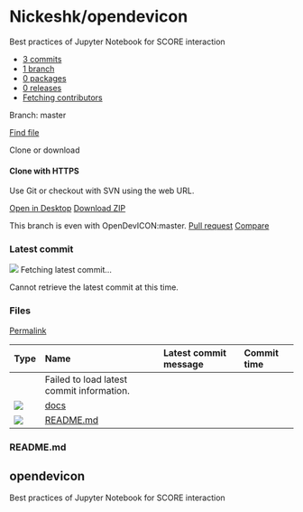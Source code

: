 # Nickeshk/opendevicon

 Best practices of Jupyter Notebook for SCORE interaction

*  [ 3 commits](commits/nickeshk-opendevicon.md)
*  [ 1 branch](nickeshk-opendevicon-5.md)
*  [ 0 packages](nickeshk-opendevicon-6.md)
*  [ 0 releases](nickeshk-opendevicon-7.md)
*  [ Fetching contributors](graphs/nickeshk-opendevicon.md)

 Branch: master

[Find file](find/nickeshk-opendevicon.md)

 Clone or download

####  Clone with HTTPS 

 Use Git or checkout with SVN using the web URL.

[Open in Desktop](https://desktop.github.com/) [Download ZIP](archive/bad-request-github.md)

 This branch is even with OpenDevICON:master. [Pull request](pull/new/build-software-better-together.md) [Compare](opendevicon-opendevicon.md)

### Latest commit

![](https://github.githubassets.com/images/spinners/octocat-spinner-32-EAF2F5.gif) Fetching latest commit…

 Cannot retrieve the latest commit at this time.

### Files <a id="files"></a>

 [Permalink](tree/nickeshk-opendevicon.md)

| Type | Name | Latest commit message | Commit time |
| :--- | :--- | :--- | :--- |
|  | Failed to load latest commit information. |  |  |
| ![](https://github.githubassets.com/images/spinners/octocat-spinner-32.gif) |  [docs](tree/master/nickeshk-opendevicon.md) |  |  |
| ![](https://github.githubassets.com/images/spinners/octocat-spinner-32.gif) |  [README.md](blob/master/nickeshk-opendevicon.md) |  |  |

### README.md

## opendevicon

Best practices of Jupyter Notebook for SCORE interaction

